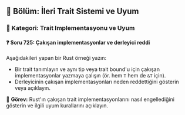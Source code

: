 ## 📘 Bölüm: İleri Trait Sistemi ve Uyum  
### 🔹 Kategori: Trait Implementasyonu ve Uyum  
#### ❓ Soru 725: Çakışan implementasyonlar ve derleyici reddi

Aşağıdakileri yapan bir Rust örneği yazın:

- Bir trait tanımlayın ve aynı tip veya trait bound'u için çakışan implementasyonlar yazmaya çalışın (ör. hem `T` hem de `&T` için).
- Derleyicinin çakışan implementasyonları neden reddettiğini gösterin veya açıklayın.

🔧 **Görev:** Rust'ın çakışan trait implementasyonlarını nasıl engellediğini gösterin ve ilgili uyum kurallarını açıklayın.
